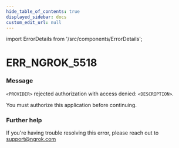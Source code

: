 ```yaml
---
hide_table_of_contents: true
displayed_sidebar: docs
custom_edit_url: null
---
```


import ErrorDetails from '/src/components/ErrorDetails';

# ERR_NGROK_5518

### Message
`<PROVIDER>` rejected authorization with access denied: `<DESCRIPTION>`.

You must authorize this application before continuing.

### Further help
If you're having trouble resolving this error, please reach out to [support@ngrok.com](mailto:support@ngrok.com?subject=Help%20with%20ERR_NGROK_5518)

<ErrorDetails error='err_ngrok_5518' />
